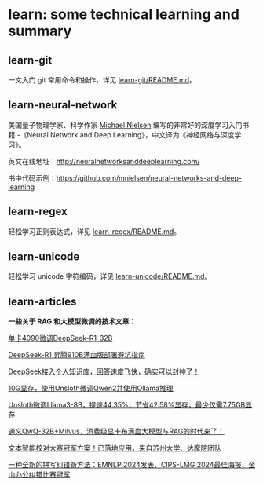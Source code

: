 # learn: some technical learning and summary

## learn-git

一文入门 git 常用命令和操作，详见 [learn-git/README.md](https://github.com/zejunwang1/learn/blob/main/learn-git/README.md)。

## learn-neural-network

美国量子物理学家、科学作家 [Michael Nielsen](https://michaelnielsen.org/) 编写的非常好的深度学习入门书籍 -《Neural Network and Deep Learning》，中文译为《神经网络与深度学习》。

英文在线地址：http://neuralnetworksanddeeplearning.com/

书中代码示例：https://github.com/mnielsen/neural-networks-and-deep-learning

## learn-regex

轻松学习正则表达式，详见 [learn-regex/README.md](https://github.com/zejunwang1/learn/blob/main/learn-regex/README.md)。

## learn-unicode

轻松学习 unicode 字符编码，详见 [learn-unicode/README.md](https://github.com/zejunwang1/learn/blob/main/learn-unicode/README.md)。

## learn-articles

**一些关于 RAG 和大模型微调的技术文章：**

[单卡4090微调DeepSeek-R1-32B](https://mp.weixin.qq.com/s/pMTWQknNWTFJTKVyA7tpWw)

[DeepSeek-R1 昇腾910B满血版部署避坑指南](https://mp.weixin.qq.com/s/tB914Li8q_oH8nx3OVrTBw)

[DeepSeek接入个人知识库，回答速度飞快，确实可以封神了！](https://mp.weixin.qq.com/s/FVwKaF0IlhFjDlTSAMMuzg)

[10G显存，使用Unsloth微调Qwen2并使用Ollama推理](https://mp.weixin.qq.com/s/MDUXxQ-1KzAp6TV33tB4tA)

[Unsloth微调Llama3-8B，提速44.35%，节省42.58%显存，最少仅需7.75GB显存](https://mp.weixin.qq.com/s/Zlp7GM37_bkvvQZedzNp0g)

[通义QwQ-32B+Milvus，消费级显卡布满血大模型与RAG的时代来了！](https://mp.weixin.qq.com/s/hECwWx1AOF0HM8TCpNZo8Q)

[文本智能校对大赛冠军方案！已落地应用，来自苏州大学、达摩院团队](https://mp.weixin.qq.com/s/bBJ58agJTlCxHhYrP35DNA)

[一种全新的拼写纠错新方法：EMNLP 2024发表、CIPS-LMG 2024最佳海报、金山办公纠错比赛冠军](https://mp.weixin.qq.com/s/B60GUMO07F4DwJuqV7Ddxg)
